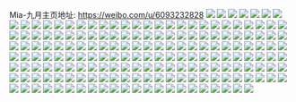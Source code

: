 Mia-九月主页地址: https://weibo.com/u/6093232828 
![](https://wx4.sinaimg.cn/mw2000/006EmAcQly1h9cp28vmymj31wn37kqv5.jpg) 
![](https://wx4.sinaimg.cn/mw2000/006EmAcQly1h9cp24j821j31wn37k7wi.jpg) 
![](https://wx4.sinaimg.cn/mw2000/006EmAcQly1h9cp2cxsraj31wn37ke82.jpg) 
![](https://wx4.sinaimg.cn/mw2000/006EmAcQly1h9cp2jfh4kj31wn37k4qr.jpg) 
![](https://wx4.sinaimg.cn/mw2000/006EmAcQly1h9cp2oso1lj31wn37knpd.jpg) 
![](https://wx4.sinaimg.cn/mw2000/006EmAcQly1h9cp3dfgwkj31wn37ku0x.jpg) 
![](https://wx4.sinaimg.cn/mw2000/006EmAcQly1h9cp2tlj2yj32eo37khdu.jpg) 
![](https://wx4.sinaimg.cn/mw2000/006EmAcQly1h9cp2zv4ewj32c03401kz.jpg) 
![](https://wx4.sinaimg.cn/mw2000/006EmAcQly1h9cp3926dpj335s35shdv.jpg) 
![](https://wx4.sinaimg.cn/mw2000/006EmAcQly1h7gp4fwkbdj31qq2bnb2a.jpg) 
![](https://wx4.sinaimg.cn/mw2000/006EmAcQly1h7fii8656uj33402c07wi.jpg) 
![](https://wx4.sinaimg.cn/mw2000/006EmAcQly1h7fihy6wuvj31o02yonpd.jpg) 
![](https://wx4.sinaimg.cn/mw2000/006EmAcQly1h7fiia9o91j33402c04qq.jpg) 
![](https://wx4.sinaimg.cn/mw2000/006EmAcQly1h7fijb8oo0j30tw13en38.jpg) 
![](https://wx4.sinaimg.cn/mw2000/006EmAcQly1h7fii57kb0j327s2yeu0x.jpg) 
![](https://wx4.sinaimg.cn/mw2000/006EmAcQly1h7fihzmlaej33402c0hdu.jpg) 
![](https://wx4.sinaimg.cn/mw2000/006EmAcQly1h7fii3baonj32d2340npg.jpg) 
![](https://wx4.sinaimg.cn/mw2000/006EmAcQly1h7fii6rrkyj32d2340kjm.jpg) 
![](https://wx4.sinaimg.cn/mw2000/006EmAcQly1h7fihx3gr1j32d23407wi.jpg) 
![](https://wx4.sinaimg.cn/mw2000/006EmAcQly1h78pn02279j315o1qhagw.jpg) 
![](https://wx4.sinaimg.cn/mw2000/006EmAcQly1h78pn15k4kj315o1qiqrt.jpg) 
![](https://wx4.sinaimg.cn/mw2000/006EmAcQly1h78pn2rbibj32c03407wi.jpg) 
![](https://wx4.sinaimg.cn/mw2000/006EmAcQly1h78pmyjrocj31jt22f4dc.jpg) 
![](https://wx4.sinaimg.cn/mw2000/006EmAcQly1h6g02ptmfnj31j91j9b29.jpg) 
![](https://wx4.sinaimg.cn/mw2000/006EmAcQly1h6g02p7zp9j31d71tlhdt.jpg) 
![](https://wx4.sinaimg.cn/mw2000/006EmAcQly1h6g02qb8j8j31i01i0qbn.jpg) 
![](https://wx4.sinaimg.cn/mw2000/006EmAcQly1h6g02sdgprj32ys284gp5.jpg) 
![](https://wx4.sinaimg.cn/mw2000/006EmAcQly1h5kfhroz51j32c033v1kz.jpg) 
![](https://wx4.sinaimg.cn/mw2000/006EmAcQly1h38vrs4pngj32c033v1ky.jpg) 
![](https://wx4.sinaimg.cn/mw2000/006EmAcQly1h385y3ozd3j32c033vx6p.jpg) 
![](https://wx4.sinaimg.cn/mw2000/006EmAcQly1h290s49m4wj31v72hm7wh.jpg) 
![](https://wx4.sinaimg.cn/mw2000/006EmAcQly1h290s4py0ej31wk2jfb29.jpg) 
![](https://wx4.sinaimg.cn/mw2000/006EmAcQly1h290s5a8iwj322a2r1hdt.jpg) 
![](https://wx4.sinaimg.cn/mw2000/006EmAcQly1h290s3n54fj323g2stkjl.jpg) 
![](https://wx4.sinaimg.cn/mw2000/006EmAcQly1h20iozu3p7j31x82kahdt.jpg) 
![](https://wx4.sinaimg.cn/mw2000/006EmAcQly1h20ip0tdqaj32c03404qq.jpg) 
![](https://wx4.sinaimg.cn/mw2000/006EmAcQly1h20ip1nij7j32c03401ky.jpg) 
![](https://wx4.sinaimg.cn/mw2000/006EmAcQly1h20ip2g94wj328w2zu1ky.jpg) 
![](https://wx4.sinaimg.cn/mw2000/006EmAcQly1h20ip39r3fj32c03404qq.jpg) 
![](https://wx4.sinaimg.cn/mw2000/006EmAcQly1h20ip427x5j32c03404qq.jpg) 
![](https://wx4.sinaimg.cn/mw2000/006EmAcQly1h1xyouv08ij31qf1qg4qp.jpg) 
![](https://wx4.sinaimg.cn/mw2000/006EmAcQly1h1xyovpno5j31qr1qr7wh.jpg) 
![](https://wx4.sinaimg.cn/mw2000/006EmAcQly1h1xyowrnycj31r02byqv5.jpg) 
![](https://wx4.sinaimg.cn/mw2000/006EmAcQly1h1xyotx2rmj31sc2dsnpd.jpg) 
![](https://wx4.sinaimg.cn/mw2000/006EmAcQly1h1ibtjdn0oj325y2vw7wh.jpg) 
![](https://wx4.sinaimg.cn/mw2000/006EmAcQly1h1ibtkfo5mj326l2wshdt.jpg) 
![](https://wx4.sinaimg.cn/mw2000/006EmAcQly1h1ibtimd86j327w2yku0x.jpg) 
![](https://wx4.sinaimg.cn/mw2000/006EmAcQly1h1ibtlr49tj32c03401ky.jpg) 
![](https://wx4.sinaimg.cn/mw2000/006EmAcQly1h1ibtn2ejcj32c0340kjl.jpg) 
![](https://wx4.sinaimg.cn/mw2000/006EmAcQly1h1ibto9k4cj32c0340e81.jpg) 
![](https://wx4.sinaimg.cn/mw2000/006EmAcQly1h1fzpbdm84j323k2squ0x.jpg) 
![](https://wx4.sinaimg.cn/mw2000/006EmAcQly1h1fzp9cwgqj322t2rqkjm.jpg) 
![](https://wx4.sinaimg.cn/mw2000/006EmAcQly1h1fzpcq0atj31yr2mce81.jpg) 
![](https://wx4.sinaimg.cn/mw2000/006EmAcQly1h1fzpewd02j320g2olqv5.jpg) 
![](https://wx4.sinaimg.cn/mw2000/006EmAcQly1h1fzph2xanj31zs2nqnpd.jpg) 
![](https://wx4.sinaimg.cn/mw2000/006EmAcQly1h1fzpj0fbfj323p2syu0x.jpg) 
![](https://wx4.sinaimg.cn/mw2000/006EmAcQly1h1b74l2g5rj31wu2js7wh.jpg) 
![](https://wx4.sinaimg.cn/mw2000/006EmAcQly1h1b74ljlqsj31xj2kpb29.jpg) 
![](https://wx4.sinaimg.cn/mw2000/006EmAcQly1h1b74m0hncj31y12lg7wh.jpg) 
![](https://wx4.sinaimg.cn/mw2000/006EmAcQly1h1b74mmew1j31ve2hw7wh.jpg) 
![](https://wx4.sinaimg.cn/mw2000/006EmAcQly1h1b74kdlmwj31yp2mae81.jpg) 
![](https://wx4.sinaimg.cn/mw2000/006EmAcQly1h1b74nd913j320e20eu0x.jpg) 
![](https://wx4.sinaimg.cn/mw2000/006EmAcQly1h1a9jbdanfj32c03407wh.jpg) 
![](https://wx4.sinaimg.cn/mw2000/006EmAcQly1h1a9jcfeagj32c03401kx.jpg) 
![](https://wx4.sinaimg.cn/mw2000/006EmAcQly1h1a9jdf5y4j32c0340kjl.jpg) 
![](https://wx4.sinaimg.cn/mw2000/006EmAcQly1h1a9jev6muj32c0340e81.jpg) 
![](https://wx4.sinaimg.cn/mw2000/006EmAcQly1h13lj29jdcj315o1qy4or.jpg) 
![](https://wx4.sinaimg.cn/mw2000/006EmAcQly1h13lj2kkr6j315o1qih9t.jpg) 
![](https://wx4.sinaimg.cn/mw2000/006EmAcQly1h13lj31t33j315o1qiqrr.jpg) 
![](https://wx4.sinaimg.cn/mw2000/006EmAcQly1h116vowph3j329830chdx.jpg) 
![](https://wx4.sinaimg.cn/mw2000/006EmAcQly1h116vsmpbmj32762xk7wj.jpg) 
![](https://wx4.sinaimg.cn/mw2000/006EmAcQly1h116vvuaa6j32c03404qr.jpg) 
![](https://wx4.sinaimg.cn/mw2000/006EmAcQly1h116vyvmrsj32462swx6q.jpg) 
![](https://wx4.sinaimg.cn/mw2000/006EmAcQly1h116vmw1cnj32c0340x6q.jpg) 
![](https://wx4.sinaimg.cn/mw2000/006EmAcQly1h116w1of4gj32c03401kz.jpg) 
![](https://wx4.sinaimg.cn/mw2000/006EmAcQly1h0yfubby7gj31mu281kjl.jpg) 
![](https://wx4.sinaimg.cn/mw2000/006EmAcQly1h0yfuanzbqj31v72hm7wi.jpg) 
![](https://wx4.sinaimg.cn/mw2000/006EmAcQly1h0yfubyu7lj31vl2i44qq.jpg) 
![](https://wx4.sinaimg.cn/mw2000/006EmAcQly1h0yfucnpvhj31s82l14qq.jpg) 
![](https://wx4.sinaimg.cn/mw2000/006EmAcQly1h0lrlcfdbaj32c0342x6q.jpg) 
![](https://wx4.sinaimg.cn/mw2000/006EmAcQly1h0lrljdy05j31s035su0y.jpg) 
![](https://wx4.sinaimg.cn/mw2000/006EmAcQly1h0lrloijbsj31s035snpe.jpg) 
![](https://wx4.sinaimg.cn/mw2000/006EmAcQly1h0lrm50yrxj31s035sqv6.jpg) 
![](https://wx4.sinaimg.cn/mw2000/006EmAcQly1h0dlvz3dn7j32c0340hdt.jpg) 
![](https://wx4.sinaimg.cn/mw2000/006EmAcQly1h0dlw0pixrj32c0340hdt.jpg) 
![](https://wx4.sinaimg.cn/mw2000/006EmAcQly1h0dlw2498tj32c0340b29.jpg) 
![](https://wx4.sinaimg.cn/mw2000/006EmAcQly1h0dlw42gxgj32c0340hdt.jpg) 
![](https://wx4.sinaimg.cn/mw2000/006EmAcQly1h0dlx2wum4j31sc2dsb2a.jpg) 
![](https://wx4.sinaimg.cn/mw2000/006EmAcQly1h0dlyhasd5j31sc1scx6p.jpg) 
![](https://wx4.sinaimg.cn/mw2000/006EmAcQly1h0dlxh7nfrj321j2q2kjm.jpg) 
![](https://wx4.sinaimg.cn/mw2000/006EmAcQly1h0dly5olvzj323e2sjx6q.jpg) 
![](https://wx4.sinaimg.cn/mw2000/006EmAcQly1h0dly96fwrj31ye2lvkjl.jpg) 
![](https://wx4.sinaimg.cn/mw2000/006EmAcQly1h098vyrzykj32c03407wh.jpg) 
![](https://wx4.sinaimg.cn/mw2000/006EmAcQly1h098vy3pzgj32c03407wh.jpg) 
![](https://wx4.sinaimg.cn/mw2000/006EmAcQly1h098vzk44oj32aa31q1kx.jpg) 
![](https://wx4.sinaimg.cn/mw2000/006EmAcQly1h098w045xlj32c03401kx.jpg) 
![](https://wx4.sinaimg.cn/mw2000/006EmAcQly1h00jd4iifaj31ys2mde82.jpg) 
![](https://wx4.sinaimg.cn/mw2000/006EmAcQly1h00jd217faj322b2r3npe.jpg) 
![](https://wx4.sinaimg.cn/mw2000/006EmAcQly1h00jd7nei3j32c0340e83.jpg) 
![](https://wx4.sinaimg.cn/mw2000/006EmAcQly1h00jd8dtujj32mg1yuhdt.jpg) 
![](https://wx4.sinaimg.cn/mw2000/006EmAcQly1gzgzipi7qvj335s23ukjm.jpg) 
![](https://wx4.sinaimg.cn/mw2000/006EmAcQly1gzgzislfdgj335s23uhdv.jpg) 
![](https://wx4.sinaimg.cn/mw2000/006EmAcQly1gzgzivhi3aj335s23u4qr.jpg) 
![](https://wx4.sinaimg.cn/mw2000/006EmAcQly1gzgzkrtn64j335s23u7wi.jpg) 
![](https://wx4.sinaimg.cn/mw2000/006EmAcQly1gzgzl1cuo4j33co4gwkjp.jpg) 
![](https://wx4.sinaimg.cn/mw2000/006EmAcQly1gzgzkpkiq3j323u35s4qq.jpg) 
![](https://wx4.sinaimg.cn/mw2000/006EmAcQgy1gyjq37a6slj31sc2dsb2a.jpg) 
![](https://wx4.sinaimg.cn/mw2000/006EmAcQly1gyb1t9eforj30u01hcn87.jpg) 
![](https://wx4.sinaimg.cn/mw2000/006EmAcQly1gy9aoudghij30u014048q.jpg) 
![](https://wx4.sinaimg.cn/mw2000/006EmAcQly1gy9aovwn1zj30u0140n7i.jpg) 
![](https://wx4.sinaimg.cn/mw2000/006EmAcQly1gy9aox7n37j30u0140gvx.jpg) 
![](https://wx4.sinaimg.cn/mw2000/006EmAcQly1gy87emkp3tj30u0140doo.jpg) 
![](https://wx4.sinaimg.cn/mw2000/006EmAcQly1gy87ems828j30u0140wmz.jpg) 
![](https://wx4.sinaimg.cn/mw2000/006EmAcQly1gy87en86htj30u0140wn8.jpg) 
![](https://wx4.sinaimg.cn/mw2000/006EmAcQly1gy87enkswqj30u0140gsg.jpg) 
![](https://wx4.sinaimg.cn/mw2000/006EmAcQly1gy87envyvij30u0140wnd.jpg) 
![](https://wx4.sinaimg.cn/mw2000/006EmAcQly1gy87embpyqj30u0140k03.jpg) 
![](https://wx4.sinaimg.cn/mw2000/006EmAcQly1gy3oc3b7ljj30u01haaiv.jpg) 
![](https://wx4.sinaimg.cn/mw2000/006EmAcQly1gxoflhprodj31j02ps7wh.jpg) 
![](https://wx4.sinaimg.cn/mw2000/006EmAcQly1gxoflid2dqj31j02pse6d.jpg) 
![](https://wx4.sinaimg.cn/mw2000/006EmAcQly1gxoflk6ny4j32c0340qv5.jpg) 
![](https://wx4.sinaimg.cn/mw2000/006EmAcQly1gxoflokpctj32c0340e85.jpg) 
![](https://wx4.sinaimg.cn/mw2000/006EmAcQly1gxoflpktn2j31j02pshdt.jpg) 
![](https://wx4.sinaimg.cn/mw2000/006EmAcQly1gus0rfs15dj30tu13u4f1.jpg) 
![](https://wx4.sinaimg.cn/mw2000/006EmAcQly1gus0rgj2hrj60tu13u18x02.jpg) 
![](https://wx4.sinaimg.cn/mw2000/006EmAcQly1gus0reu70fj60tu13uk7502.jpg) 
![](https://wx4.sinaimg.cn/mw2000/006EmAcQly1gus0rio9zkj60tu13uk2b02.jpg) 
![](https://wx4.sinaimg.cn/mw2000/006EmAcQly1gus0rjfnibj60tw12m7fo02.jpg) 
![](https://wx4.sinaimg.cn/mw2000/006EmAcQly1gus0rmwi9hj60ty13waqc02.jpg) 
![](https://wx4.sinaimg.cn/mw2000/006EmAcQly1gus0rk9xizj60u2142tnp02.jpg) 
![](https://wx4.sinaimg.cn/mw2000/006EmAcQly1gus0rlfwjsj60tu154dwq02.jpg) 
![](https://wx4.sinaimg.cn/mw2000/006EmAcQly1gus0rm1c34j60tu13uk3v02.jpg) 
![](https://wx4.sinaimg.cn/mw2000/006EmAcQly1gtemx2dqe7j61b11ruqlh02.jpg) 
![](https://wx4.sinaimg.cn/mw2000/006EmAcQgy1gsen7ik4k8j30u0140ajg.jpg) 
![](https://wx4.sinaimg.cn/mw2000/006EmAcQgy1gsen7j19dlj30u0140wnw.jpg) 
![](https://wx4.sinaimg.cn/mw2000/006EmAcQgy1gsen7je3wlj30u0140gtx.jpg) 
![](https://wx4.sinaimg.cn/mw2000/006EmAcQgy1gsen7jtgtij60u0140gue02.jpg) 
![](https://wx4.sinaimg.cn/mw2000/006EmAcQly1gpzbepme9bj32c02c0tqe.jpg) 
![](https://wx4.sinaimg.cn/mw2000/006EmAcQly1gpzbesq8mhj31pp27znpd.jpg) 
![](https://wx4.sinaimg.cn/mw2000/006EmAcQly1gpzbeu6c0hj31qi2agqv5.jpg) 
![](https://wx4.sinaimg.cn/mw2000/006EmAcQly1gpzbeonjacj31ph29zkjl.jpg) 
![](https://wx4.sinaimg.cn/mw2000/006EmAcQgy1gn51b91stjj30u10u0794.jpg) 
![](https://wx4.sinaimg.cn/mw2000/006EmAcQgy1gn51b9kqk2j30u00u0wj4.jpg) 
![](https://wx4.sinaimg.cn/mw2000/006EmAcQgy1gn51bad70jj30u0140n34.jpg) 
![](https://wx4.sinaimg.cn/mw2000/006EmAcQgy1gn51bas9wqj30u01400yp.jpg) 
![](https://wx4.sinaimg.cn/mw2000/006EmAcQgy1gn51bb8wmpj30u0140tgp.jpg) 
![](https://wx4.sinaimg.cn/mw2000/006EmAcQgy1gn51bbnw6jj30u0140wm2.jpg) 
![](https://wx4.sinaimg.cn/mw2000/006EmAcQly1gihwpr79gmj31pz1pz7wh.jpg) 
![](https://wx4.sinaimg.cn/mw2000/006EmAcQgy1gdugca3cc1j30u0140487.jpg) 
![](https://wx4.sinaimg.cn/mw2000/006EmAcQgy1gdugcbd6blj30u0140gvc.jpg) 
![](https://wx4.sinaimg.cn/mw2000/006EmAcQgy1gdugcate5ij31hc0u04ag.jpg) 
![](https://wx4.sinaimg.cn/mw2000/006EmAcQgy1gdugcc66o6j31400u0n4i.jpg) 
![](https://wx4.sinaimg.cn/mw2000/006EmAcQgy1gd689ffbwmj30u013xtfl.jpg) 
![](https://wx4.sinaimg.cn/mw2000/006EmAcQgy1gd689fqv1oj30u014aq8w.jpg) 
![](https://wx4.sinaimg.cn/mw2000/006EmAcQgy1gd689gn9l7j30u00u00zb.jpg) 
![](https://wx4.sinaimg.cn/mw2000/006EmAcQgy1gd689f0ptxj31400u04cg.jpg) 
![](https://wx4.sinaimg.cn/mw2000/006EmAcQgy1gd689gzyb0j31400u04c6.jpg) 
![](https://wx4.sinaimg.cn/mw2000/006EmAcQgy1gd689hk83jj30u0140nbi.jpg) 
![](https://wx4.sinaimg.cn/mw2000/006EmAcQgy1gd689i37l1j30ng0v948k.jpg) 
![](https://wx4.sinaimg.cn/mw2000/006EmAcQgy1gd689iq273j30u00u0n86.jpg) 
![](https://wx4.sinaimg.cn/mw2000/006EmAcQgy1gd689n5j8jj31sy0u0b2m.jpg) 
![](https://wx4.sinaimg.cn/mw2000/006EmAcQgy1gd0tjeucj2j30u01407cy.jpg) 
![](https://wx4.sinaimg.cn/mw2000/006EmAcQgy1gd0tjf88ubj30u0140aiy.jpg) 
![](https://wx4.sinaimg.cn/mw2000/006EmAcQgy1gd0tjfnx1wj30u0140gun.jpg) 
![](https://wx4.sinaimg.cn/mw2000/006EmAcQgy1gd0gighogzj32bc334hdu.jpg) 
![](https://wx4.sinaimg.cn/mw2000/006EmAcQgy1gd0gidn44wj32bc334e82.jpg) 
![](https://wx4.sinaimg.cn/mw2000/006EmAcQgy1gd0gije0l4j32bc334e82.jpg) 
![](https://wx4.sinaimg.cn/mw2000/006EmAcQgy1gcvbhcx48qj31sc2dsqv6.jpg) 
![](https://wx4.sinaimg.cn/mw2000/006EmAcQgy1gclsod1rjdj328k2zenpd.jpg) 
![](https://wx4.sinaimg.cn/mw2000/006EmAcQgy1gchbozr479j30u0140tmi.jpg) 
![](https://wx4.sinaimg.cn/mw2000/006EmAcQgy1gbxoylrdo1j32c03407wj.jpg) 
![](https://wx4.sinaimg.cn/mw2000/006EmAcQgy1gbxoyk8knij32c03407wj.jpg) 
![](https://wx4.sinaimg.cn/mw2000/006EmAcQgy1gbxoyn759mj32c0340kjn.jpg) 
![](https://wx4.sinaimg.cn/mw2000/006EmAcQgy1gbxoyoqeifj32c03407wj.jpg) 
![](https://wx4.sinaimg.cn/mw2000/006EmAcQgy1gbxoyq4a39j32c03401kz.jpg) 
![](https://wx4.sinaimg.cn/mw2000/006EmAcQgy1gbxoyrgxmpj33402c0b2b.jpg) 
![](https://wx4.sinaimg.cn/mw2000/006EmAcQgy1gbv17vmoxwj32c0340b2b.jpg) 
![](https://wx4.sinaimg.cn/mw2000/006EmAcQgy1gbqlu0xpc2j32c0340npe.jpg) 
![](https://wx4.sinaimg.cn/mw2000/006EmAcQgy1gbqltxt6k6j32c0340npe.jpg) 
